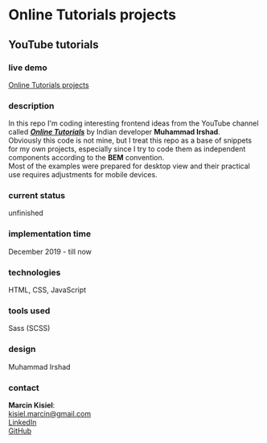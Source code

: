 # Online Tutorials projects

## YouTube tutorials

### live demo

[Online Tutorials projects](https://marcinkisiel.github.io/online-tutorials-projects/)

### description

In this repo I'm coding interesting frontend ideas from the YouTube channel called **_[Online Tutorials](https://www.youtube.com/channel/UCbwXnUipZsLfUckBPsC7Jog)_** by Indian developer **Muhammad Irshad**. <br/>
Obviously this code is not mine, but I treat this repo as a base of snippets for my own projects, especially since I try to code them as independent components according to the **BEM** convention. <br/>
Most of the examples were prepared for desktop view and their practical use requires adjustments for mobile devices.

### current status

unfinished

### implementation time

December 2019 - till now

### technologies

HTML, CSS, JavaScript

### tools used

Sass (SCSS)

### design

Muhammad Irshad

### contact

**Marcin Kisiel**:
<br/>
[kisiel.marcin@gmail.com](mailto:kisiel.marcin@gmail.com)
<br/>
[LinkedIn](https://www.linkedin.com/in/marcin-kisiel/)
<br/>
[GitHub](https://github.com/marcinkisiel)
<br/>
